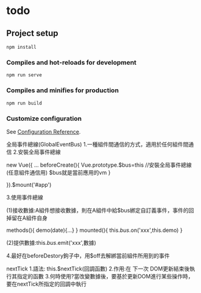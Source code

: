 # todo

## Project setup
```
npm install
```

### Compiles and hot-reloads for development
```
npm run serve
```

### Compiles and minifies for production
```
npm run build
```

### Customize configuration
See [Configuration Reference](https://cli.vuejs.org/config/).

全局事件總線(GlobalEventBus)
1.一種組件間通信的方式，適用於任何組件間通信
2.安裝全局事件總線

new Vue({
  ...
  beforeCreate(){
    Vue.prototype.$bus=this //安裝全局事件總線(任意組件通信用) $bus就是當前應用的vm
  }
 
}).$mount('#app')

3.使用事件總線

  (1)接收數據:A組件想接收數據，則在A組件中給$bus綁定自訂義事件，事件的回掉留在A組件自身
  
  methods(){
    demo(date){...}
  }
  mounted(){
     this.$bus.$on('xxx',this.demo)
  }

  (2)提供數據:this.$bus.$emit('xxx',數據)

4.最好在beforeDestory鉤子中，用$off去解綁當前組件所用到的事件 


nextTick
1.語法: this.$nextTick(回調函數)
2.作用:在 下一次 DOM更新結束後執行其指定的函數
3.何時使用?當改變數據後，要基於更新DOM進行某些操作時，要在nextTick所指定的回調中執行